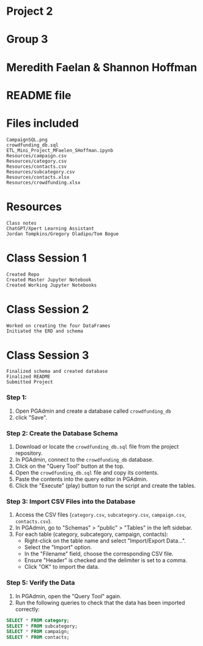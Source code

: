 # Project 2
# Group 3
# Meredith Faelan & Shannon Hoffman
# README file

# Files included
    CampaignSQL.png
    crowdfunding_db.sql
    ETL_Mini_Project_MFaelen_SHoffman.ipynb
    Resources/campaign.csv
    Resources/category.csv
    Resources/contacts.csv
    Resources/subcategory.csv
    Resources/contacts.xlsx
    Resources/crowdfunding.xlsx

# Resources
    Class notes
    ChatGPT/Xpert Learning Assistant
    Jordan Tompkins/Gregory Oladipo/Tom Bogue


# Class Session 1
    Created Repo
    Created Master Jupyter Notebook
    Created Working Jupyter Notebooks

# Class Session 2
    Worked on creating the four DataFrames
    Initiated the ERD and schema

# Class Session 3
    Finalized schema and created database
    Finalized README
    Submitted Project

### Step 1: 
1. Open PGAdmin and create a database called `crowdfunding_db`
2. click "Save".


### Step 2: Create the Database Schema
1. Download or locate the `crowdfunding_db.sql` file from the project repository.
2. In PGAdmin, connect to the `crowdfunding_db` database.
3. Click on the "Query Tool" button at the top.
4. Open the `crowdfunding_db.sql` file and copy its contents.
5. Paste the contents into the query editor in PGAdmin.
6. Click the "Execute" (play) button to run the script and create the tables.

### Step 3: Import CSV Files into the Database
1. Access the CSV files (`category.csv`, `subcategory.csv`, `campaign.csv`, `contacts.csv`).
2. In PGAdmin, go to "Schemas" > "public" > "Tables" in the left sidebar.
3. For each table (category, subcategory, campaign, contacts):
   - Right-click on the table name and select "Import/Export Data...".
   - Select the "Import" option.
   - In the "Filename" field, choose the corresponding CSV file.
   - Ensure "Header" is checked and the delimiter is set to a comma.
   - Click "OK" to import the data.

### Step 5: Verify the Data
1. In PGAdmin, open the "Query Tool" again.
2. Run the following queries to check that the data has been imported correctly:

```sql
SELECT * FROM category;
SELECT * FROM subcategory;
SELECT * FROM campaign;
SELECT * FROM contacts;